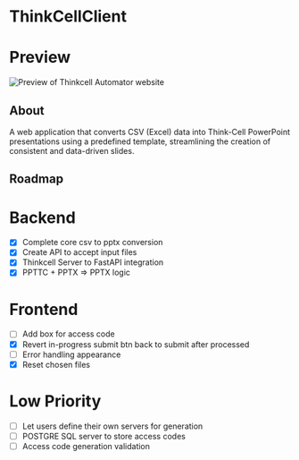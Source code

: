 # ThinkCellClient

# Preview
<img src="https://i.ibb.co/TBZSDv6w/think-Cell-Automator-Preview.png" alt="Preview of Thinkcell Automator website" width="auto" height="auto">

## About

A web application that converts CSV (Excel) data into Think-Cell PowerPoint presentations using a predefined template, streamlining the creation of consistent and data-driven slides.

## Roadmap

# Backend
- [x] Complete core csv to pptx conversion
- [x] Create API to accept input files
- [x] Thinkcell Server to FastAPI integration
- [x] PPTTC + PPTX => PPTX logic

# Frontend
- [ ] Add box for access code
- [x] Revert in-progress submit btn back to submit after processed
- [ ] Error handling appearance
- [x] Reset chosen files

# Low Priority
- [ ] Let users define their own servers for generation
- [ ] POSTGRE SQL server to store access codes
- [ ] Access code generation validation